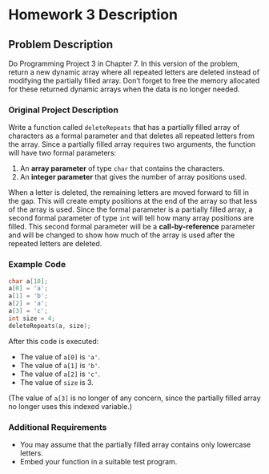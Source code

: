 # Homework 3 Description

## Problem Description
Do Programming Project 3 in Chapter 7. In this version of the problem, return a new dynamic array where all repeated letters are deleted instead of modifying the partially filled array. Don’t forget to free the memory allocated for these returned dynamic arrays when the data is no longer needed.

### Original Project Description
Write a function called `deleteRepeats` that has a partially filled array of characters as a formal parameter and that deletes all repeated letters from the array. Since a partially filled array requires two arguments, the function will have two formal parameters:
1. An **array parameter** of type `char` that contains the characters.
2. An **integer parameter** that gives the number of array positions used.

When a letter is deleted, the remaining letters are moved forward to fill in the gap. This will create empty positions at the end of the array so that less of the array is used. Since the formal parameter is a partially filled array, a second formal parameter of type `int` will tell how many array positions are filled. This second formal parameter will be a **call-by-reference** parameter and will be changed to show how much of the array is used after the repeated letters are deleted.

### Example Code
```cpp
char a[10];
a[0] = 'a';
a[1] = 'b';
a[2] = 'a';
a[3] = 'c';
int size = 4;
deleteRepeats(a, size);
```

After this code is executed:
- The value of `a[0]` is `'a'`.
- The value of `a[1]` is `'b'`.
- The value of `a[2]` is `'c'`.
- The value of `size` is 3.

(The value of `a[3]` is no longer of any concern, since the partially filled array no longer uses this indexed variable.)

### Additional Requirements
- You may assume that the partially filled array contains only lowercase letters.
- Embed your function in a suitable test program.
